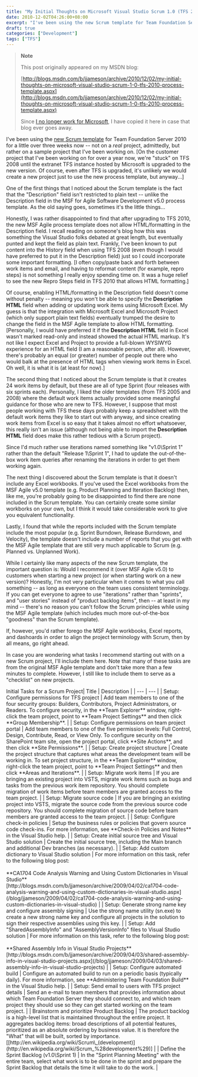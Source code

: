 ```yaml
---
title: "My Initial Thoughts on Microsoft Visual Studio Scrum 1.0 (TFS 2010 Process Template)"
date: 2010-12-02T04:26:00+08:00
excerpt: "I've been using the new Scrum template for Team Foundation Server 2010 for a little over three weeks now -- not on a real project, admittedly, but rather on a sample project that I've been working on. [On the customer project that I've been working on..."
draft: true
categories: ["Development"]
tags: ["TFS"]
---
```


> **Note**
> 
> This post originally appeared on my MSDN blog:
> 
> [http://blogs.msdn.com/b/jjameson/archive/2010/12/02/my-initial-thoughts-on-microsoft-visual-studio-scrum-1-0-tfs-2010-process-template.aspx](http://blogs.msdn.com/b/jjameson/archive/2010/12/02/my-initial-thoughts-on-microsoft-visual-studio-scrum-1-0-tfs-2010-process-template.aspx)
> 
> Since [I no longer work for Microsoft](/blog/jjameson/2011/09/02/last-day-with-microsoft), I have copied it here in case that blog ever goes away.

I've been using the [new Scrum template](http://visualstudiogallery.msdn.microsoft.com/en-us/59ac03e3-df99-4776-be39-1917cbfc5d8e) for Team Foundation Server 2010 for a little over three weeks now -- not on a *real* project, admittedly, but rather on a sample project that I've been working on. [On the customer project that I've been working on for over a year now, we're "stuck" on TFS 2008 until the extranet TFS instance hosted by Microsoft is upgraded to the new version. Of course, even after TFS is upgraded, it's unlikely we would create a new project just to use the new process template, but anyway...]

One of the first things that I noticed about the Scrum template is the fact that the "Description" field isn't restricted to plain text -- unlike the Description field in the MSF for Agile Software Development v5.0 process template. As the old saying goes, sometimes it's the little things...

Honestly, I was rather disappointed to find that after upgrading to TFS 2010, the new MSF Agile process template does not allow HTML/formatting in the Description field. I recall reading on someone's blog how this was something the Visual Studio folks debated at great length, but eventually punted and kept the field as plain text. Frankly, I've been known to put content into the History field when using TFS 2008 (even though I would have preferred to put it in the Description field) just so I could incorporate some important formatting. [I often copy/paste back and forth between work items and email, and having to reformat content (for example, repro steps) is not something I really enjoy spending time on. It was a huge relief to see the new Repro Steps field in TFS 2010 that allows HTML formatting.]

Of course, enabling HTML/formatting in the Description field doesn't come without penalty -- meaning you won't be able to specify the **Description HTML** field when adding or updating work items using Microsoft Excel. My guess is that the integration with Microsoft Excel and Microsoft Project (which only support plain text fields) eventually trumped the desire to change the field in the MSF Agile template to allow HTML formatting. [Personally, I would have preferred it if the **Description HTML** field in Excel wasn't marked read-only and instead showed the actual HTML markup. It's not like I expect Excel and Project to provide a full-blown WYSIWYG experience for an HTML field (I am a reasonable person, after all). However, there's probably an equal (or greater) number of people out there who would balk at the presence of HTML tags when viewing work items in Excel. Oh well, it is what it is (at least for now).]

The second thing that I noticed about the Scrum template is that it creates 24 work items by default, but these are all of type Sprint (four releases with six sprints each). Personally, I liked the older templates (from TFS 2005 and 2008) where the default work items actually provided some meaningful guidance for those who are new to TFS. However, I suppose that most people working with TFS these days probably keep a spreadsheet with the default work items they like to start out with anyway, and since creating work items from Excel is so easy that it takes almost no effort whatsoever, this really isn't an issue (although not being able to import the **Description HTML** field does make this rather tedious with a Scrum project).

Since I'd much rather use iterations named something like "v1.0\Sprint 1" rather than the default "Release 1\Sprint 1", I had to update the out-of-the-box work item queries after renaming the iterations in order to get them working again.

The next thing I discovered about the Scrum template is that it doesn't include any Excel workbooks. If you've used the Excel workbooks from the MSF Agile v5.0 template (e.g. Product Planning and Iteration Backlog) then, like me, you're probably going to be disappointed to find there are none included in the Scrum template. You can certainly create some similar workborks on your own, but I think it would take considerable work to give you equivalent functionality.

Lastly, I found that while the reports included with the Scrum template include the most popular (e.g. Sprint Burndown, Release Burndown, and Velocity), the template doesn't include a number of reports that you get with the MSF Agile template that are still very much applicable to Scrum (e.g. Planned vs. Unplanned Work).

While I certainly like many aspects of the new Scrum template, the important question is: Would I recommend it (over MSF Agile v5.0) to customers when starting a new project (or when starting work on a new version)? Honestly, I'm not very particular when it comes to what you call something -- as long as everyone on the team uses consistent terminology. If you can get everyone to agree to use "iterations" rather than "sprints", and "user stories" instead of "product backlog items", then -- at least in my mind -- there's no reason you can't follow the Scrum principles while using the MSF Agile template (which includes much more out-of-the-box "goodness" than the Scrum template).

If, however, you'd rather forego the MSF Agile workbooks, Excel reports, and dashoards in order to align the project terminology with Scrum, then by all means, go right ahead.

In case you are wondering what tasks I recommend starting out with on a new Scrum project, I'll include them here. Note that many of these tasks are from the original MSF Agile template and don't take more than a few minutes to complete. However, I still like to include them to serve as a "checklist" on new projects.

<caption>Initial Tasks for a Scrum Project</caption>| Title | Description |
| --- | --- |
| Setup: Configure permissions for TFS project | Add team members to one of the four security groups: Builders, Contributors, Project Administrators, or Readers. To configure security, in the **Team Explorer** window, right-click the team project, point to **Team Project Settings** and then click **Group Membership**. |
| Setup: Configure permissions on team project portal | Add team members to one of the five permission levels: Full Control, Design, Contribute, Read, or View Only. To configure security on the SharePoint team site, open the project portal, click **Site Actions**, and then click **Site Permissions**. |
| Setup: Create project structure | Create the project structure that captures what areas the development team will be working in. To set project structure, in the **Team Explorer** window, right-click the team project, point to **Team Project Settings** and then click **Areas and Iterations**. |
| Setup: Migrate work items | If you are bringing an existing project into VSTS, migrate work items such as bugs and tasks from the previous work item repository. You should complete migration of work items before team members are granted access to the team project. |
| Setup: Migrate source code | If you are bringing an existing project into VSTS, migrate the source code from the previous source code repository. You should complete migration of source code before team members are granted access to the team project. |
| Setup: Configure check-in policies | Setup the business rules or policies that govern source code check-ins. For more information, see **Check-in Policies and Notes** in the Visual Studio help. |
| Setup: Create initial source tree and Visual Studio solution | Create the initial source tree, including the Main branch and additional Dev branches (as necessary). |
| Setup: Add custom dictionary to Visual Studio solution | For more information on this task, refer to the following blog post:<br><br>**CA1704 Code Analysis Warning and Using Custom Dictionaries in Visual Studio**<br>[http://blogs.msdn.com/b/jjameson/archive/2009/04/02/ca1704-code-analysis-warning-and-using-custom-dictionaries-in-visual-studio.aspx](/blog/jjameson/2009/04/02/ca1704-code-analysis-warning-and-using-custom-dictionaries-in-visual-studio) |
| Setup: Generate strong name key and configure assembly signing | Use the strong name utility (sn.exe) to create a new strong name key and configure all projects in the solution to sign their respective assemblies using this key. |
| Setup: Add "SharedAssemblyInfo" and "AssemblyVersionInfo" files to Visual Studio solution | For more information on this task, refer to the following blog post:<br><br>**Shared Assembly Info in Visual Studio Projects**<br>[http://blogs.msdn.com/b/jjameson/archive/2009/04/03/shared-assembly-info-in-visual-studio-projects.aspx](/blog/jjameson/2009/04/03/shared-assembly-info-in-visual-studio-projects) |
| Setup: Configure automated build | Configure an automated build to run on a periodic basis (typically daily). For more information, see **Administering Team Foundation Build** in the Visual Studio help. |
| Setup: Send email to users with TFS project details | Send an e-mail to team members that provides information about which Team Foundation Server they should connect to, and which team project they should use so they can get started working on the team project. |
| Brainstorm and prioritize Product Backlog | The product backlog is a high-level list that is maintained throughout the entire project. It aggregates backlog items: broad descriptions of all potential features, prioritized as an absolute ordering by business value. It is therefore the "What" that will be built, sorted by importance. [[http://en.wikipedia.org/wiki/Scrum\_(development)](http://en.wikipedia.org/wiki/Scrum_%28development%29)] |
| Define the Sprint Backlog (v1.0\Sprint 1) | In the "Sprint Planning Meeting" with the entire team, select what work is to be done in the sprint and prepare the Sprint Backlog that details the time it will take to do the work. |


